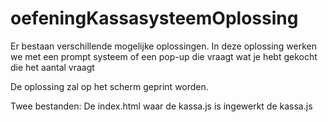 # oefeningKassasysteemOplossing

Er bestaan verschillende mogelijke oplossingen.
In deze oplossing werken we met een prompt systeem of een pop-up 
  die vraagt wat je hebt gekocht
  die het aantal vraagt

  De oplossing zal op het scherm geprint worden.

  Twee bestanden:
    De index.html waar de kassa.js is ingewerkt
    de kassa.js
